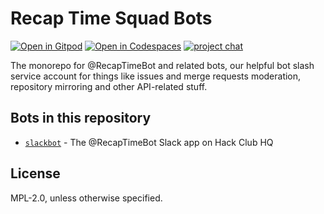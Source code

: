 # Recap Time Squad Bots

[![Open in Gitpod](https://img.shields.io/badge/Open_in_Gitpod-orange?style=flat-square&logo=gitpod&logoColor=white)](https://gitpod.io/#https://github.com/RecapTime/squad-bots)
[![Open in Codespaces](https://img.shields.io/badge/Open_in_Codespaces-black?style=flat-square&logo=github&logoColor=white)](https://codespaces.new/recaptime-dev/squad-bots)
[![project chat](https://img.shields.io/badge/zulip-join_chat-brightgreen.svg?logo=zulip&logoColor=white&style=flat-square)](https://recaptime-dev.zulipchat.com)

The monorepo for @RecapTimeBot and related bots, our helpful bot slash service
account for things like issues and merge requests moderation, repository mirroring
and other API-related stuff.

## Bots in this repository

* [`slackbot`](./packages/slackbot/) - The @RecapTimeBot Slack app on Hack Club HQ

## License

MPL-2.0, unless otherwise specified.
